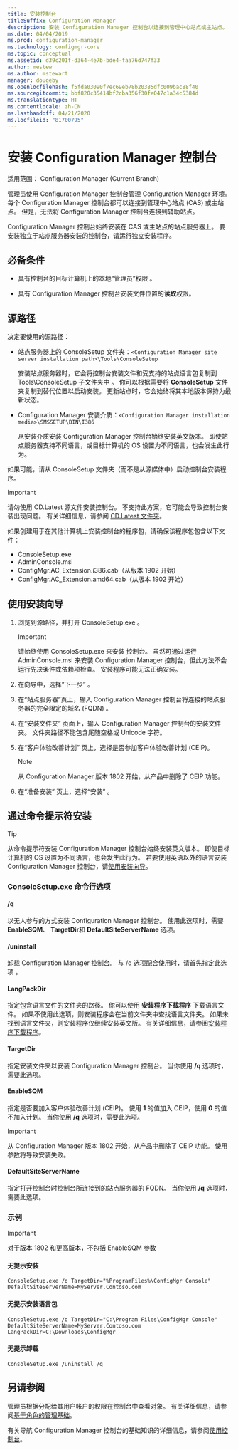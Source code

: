 ```yaml
---
title: 安装控制台
titleSuffix: Configuration Manager
description: 安装 Configuration Manager 控制台以连接到管理中心站点或主站点。
ms.date: 04/04/2019
ms.prod: configuration-manager
ms.technology: configmgr-core
ms.topic: conceptual
ms.assetid: d39c201f-d364-4e7b-bde4-faa76d747f33
author: mestew
ms.author: mstewart
manager: dougeby
ms.openlocfilehash: f5fda03090f7ec69eb78b20385dfc009bac88f40
ms.sourcegitcommit: bbf820c35414bf2cba356f30fe047c1a34c5384d
ms.translationtype: HT
ms.contentlocale: zh-CN
ms.lasthandoff: 04/21/2020
ms.locfileid: "81700795"
---
```

# <a name="install-the-configuration-manager-console"></a>安装 Configuration Manager 控制台

适用范围：  Configuration Manager (Current Branch)

管理员使用 Configuration Manager 控制台管理 Configuration Manager 环境。 每个 Configuration Manager 控制台都可以连接到管理中心站点 (CAS) 或主站点。 但是，无法将 Configuration Manager 控制台连接到辅助站点。

Configuration Manager 控制台始终安装在 CAS 或主站点的站点服务器上。 要安装独立于站点服务器安装的控制台，请运行独立安装程序。  



## <a name="prerequisites"></a>必备条件

- 具有控制台的目标计算机上的本地“管理员”权限  。  

- 具有 Configuration Manager 控制台安装文件位置的**读取**权限。  



## <a name="source-paths"></a>源路径

决定要使用的源路径：  

- 站点服务器上的 ConsoleSetup 文件夹：`<Configuration Manager site server installation path>\Tools\ConsoleSetup`  

    安装站点服务器时，它会将控制台安装文件和受支持的站点语言包复制到 Tools\ConsoleSetup 子文件夹中  。 你可以根据需要将 **ConsoleSetup** 文件夹复制到替代位置以启动安装。 更新站点时，它会始终将其本地版本保持为最新状态。  

- Configuration Manager 安装介质：`<Configuration Manager installation media>\SMSSETUP\BIN\I386`  

    从安装介质安装 Configuration Manager 控制台始终安装英文版本。 即使站点服务器支持不同语言，或目标计算机的 OS 设置为不同语言，也会发生此行为。  

如果可能，请从 ConsoleSetup  文件夹（而不是从源媒体中）启动控制台安装程序。

> [!Important]  
> 请勿使用 CD.Latest  源文件安装控制台。 不支持此方案，它可能会导致控制台安装出现问题。 有关详细信息，请参阅 [CD.Latest 文件夹](../../manage/the-cd.latest-folder.md#unsupported-scenarios)。<!-- SCCMDocs issue 1359 -->  

如果创建用于在其他计算机上安装控制台的程序包，请确保该程序包包含以下文件：<!--3612513-->

- ConsoleSetup.exe
- AdminConsole.msi
- ConfigMgr.AC_Extension.i386.cab（从版本 1902 开始）
- ConfigMgr.AC_Extension.amd64.cab（从版本 1902 开始）



## <a name="use-the-setup-wizard"></a>使用安装向导  

1. 浏览到源路径，并打开 ConsoleSetup.exe  。  

    > [!IMPORTANT]  
    > 请始终使用 ConsoleSetup.exe 来安装  控制台。 虽然可通过运行 AdminConsole.msi 来安装 Configuration Manager 控制台，但此方法不会运行先决条件或依赖项检查。 安装程序可能无法正确安装。  

2. 在向导中，选择“下一步”  。  

3. 在“站点服务器”页上，输入 Configuration Manager 控制台将连接的站点服务器的完全限定的域名 (FQDN)  。  

4. 在“安装文件夹”  页面上，输入 Configuration Manager 控制台的安装文件夹。 文件夹路径不能包含尾随空格或 Unicode 字符。  

5. 在“客户体验改善计划”  页上，选择是否参加客户体验改善计划 (CEIP)。  

    > [!Note]  
    > 从 Configuration Manager 版本 1802 开始，从产品中删除了 CEIP 功能。

6. 在“准备安装”  页上，选择“安装”  。  



## <a name="install-from-a-command-prompt"></a>通过命令提示符安装  

> [!TIP]  
> 从命令提示符安装 Configuration Manager 控制台始终安装英文版本。 即使目标计算机的 OS 设置为不同语言，也会发生此行为。 若要使用英语以外的语言安装 Configuration Manager 控制台，请[使用安装向导](#use-the-setup-wizard)。  


### <a name="consolesetupexe-command-line-options"></a>ConsoleSetup.exe 命令行选项

#### <a name="q"></a>/q

以无人参与的方式安装 Configuration Manager 控制台。 使用此选项时，需要 **EnableSQM**、 **TargetDir**和 **DefaultSiteServerName** 选项。

#### <a name="uninstall"></a>/uninstall

卸载 Configuration Manager 控制台。 与 /q 选项配合使用时，请首先指定此选项  。

#### <a name="langpackdir"></a>LangPackDir

指定包含语言文件的文件夹的路径。 你可以使用 **安装程序下载程序** 下载语言文件。 如果不使用此选项，则安装程序会在当前文件夹中查找语言文件夹。 如果未找到语言文件夹，则安装程序仅继续安装英文版。 有关详细信息，请参阅[安装程序下载程序](setup-downloader.md)。

#### <a name="targetdir"></a>TargetDir

指定安装文件夹以安装 Configuration Manager 控制台。 当你使用 **/q** 选项时，需要此选项。

#### <a name="enablesqm"></a>EnableSQM

指定是否要加入客户体验改善计划 (CEIP)。 使用 **1** 的值加入 CEIP，使用 **0** 的值不加入计划。 当你使用 **/q** 选项时，需要此选项。

> [!Important]  
> 从 Configuration Manager 版本 1802 开始，从产品中删除了 CEIP 功能。 使用参数将导致安装失败。

#### <a name="defaultsiteservername"></a>DefaultSiteServerName

指定打开控制台时控制台所连接到的站点服务器的 FQDN。 当你使用 **/q** 选项时，需要此选项。


### <a name="examples"></a>示例

> [!Important]  
> 对于版本 1802 和更高版本，不包括 EnableSQM 参数 

#### <a name="silent-install"></a>无提示安装

`ConsoleSetup.exe /q TargetDir="%ProgramFiles%\ConfigMgr Console" DefaultSiteServerName=MyServer.Contoso.com`

#### <a name="silent-install-with-language-packs"></a>无提示安装语言包

`ConsoleSetup.exe /q TargetDir="C:\Program Files\ConfigMgr Console" DefaultSiteServerName=MyServer.Contoso.com LangPackDir=C:\Downloads\ConfigMgr`  

#### <a name="silent-uninstall"></a>无提示卸载

`ConsoleSetup.exe /uninstall /q`  



## <a name="see-also"></a>另请参阅

管理员根据分配给其用户帐户的权限在控制台中查看对象。 有关详细信息，请参阅[基于角色的管理基础](../../../understand/fundamentals-of-role-based-administration.md)。

有关导航 Configuration Manager 控制台的基础知识的详细信息，请参阅[使用控制台](../../manage/admin-console.md)。
